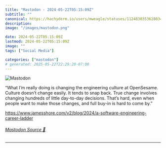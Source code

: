 ```yaml
---
title: "Mastodon - 2024-05-22T05:15:09Z"
subtitle: ""
canonical: https://hachyderm.io/users/mweagle/statuses/112483035362803463
description:
image: "/images/mastodon.png"

date: 2024-05-22T05:15:09Z
lastmod: 2024-05-22T05:15:09Z
image: ""
tags: ["Social Media"]

categories: ["mastodon"]
# generated: 2025-05-22T22:29:20-07:00
---
```

![Mastodon](/images/mastodon.png)

<p>“What I’m really doing is changing the engineering culture at OpenSesame. Culture doesn’t change easily. It tends to snap back. True change involves changing hundreds of little day-to-day decisions. That’s hard, even when people want to make those changes, and full buy-in is hard to come by.”</p><p><a href="https://www.jamesshore.com/v2/blog/2024/a-software-engineering-career-ladder" target="_blank" rel="nofollow noopener noreferrer" translate="no"><span class="invisible">https://www.</span><span class="ellipsis">jamesshore.com/v2/blog/2024/a-</span><span class="invisible">software-engineering-career-ladder</span></a></p>


###### [Mastodon Source 🐘](https://hachyderm.io/@mweagle/112483035362803463)

___
